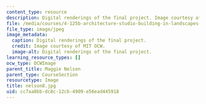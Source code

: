 ```yaml
---
content_type: resource
description: Digital renderings of the final project. Image courtesy of MIT OCW.
file: /media/courses/4-125b-architecture-studio-building-in-landscapes-fall-2005/cc7aa0bbdc8c12cb4909e56ead445918_nelson8.jpg
file_type: image/jpeg
image_metadata:
  caption: Digital renderings of the final project.
  credit: Image courtesy of MIT OCW.
  image-alt: Digital renderings of the final project.
learning_resource_types: []
ocw_type: OCWImage
parent_title: Maggie Nelson
parent_type: CourseSection
resourcetype: Image
title: nelson8.jpg
uid: cc7aa0bb-dc8c-12cb-4909-e56ead445918
---
```

